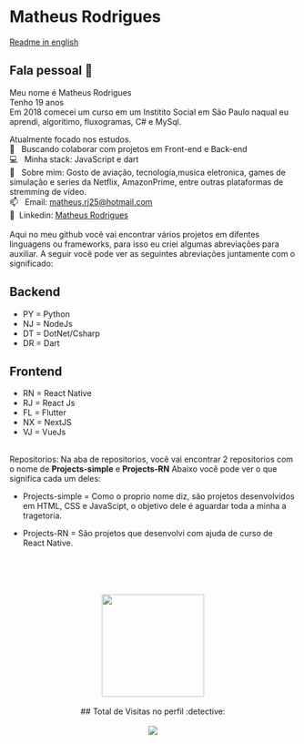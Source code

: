# Matheus Rodrigues

[Readme in english](README_ENG.md)
## Fala pessoal 👋
Meu nome é Matheus Rodrigues
<br/>Tenho 19 anos 
<br/>Em 2018 comecei um curso em um Institito Social em São Paulo naqual eu aprendi, algoritimo, fluxogramas, C# e MySql.

 Atualmente focado nos estudos. 
 <br/> :purple_heart: &nbsp; Buscando colaborar com projetos em Front-end e Back-end
 <br/> :computer: &nbsp; Minha stack: JavaScript e dart
 <br/> 💬  &nbsp; Sobre mim: Gosto de aviação, tecnologia,musica eletronica, games de simulação e series da Netflix, AmazonPrime, entre outras plataformas de stremming de vídeo.
 <br/> 📫 &nbsp; Email: matheus.rj25@hotmail.com
 <br/> 💙 &nbsp;Linkedin: [Matheus Rodrigues](https://www.linkedin.com/in/matheus-rodrigues-29759a165) 
 <br/>
 <br/> Aqui no meu github você vai encontrar vários projetos em difentes linguagens ou frameworks, para isso eu criei algumas abreviações para auxiliar. A seguir você pode ver as seguintes abreviações juntamente com o significado: 
## Backend
  - PY = Python
  - NJ = NodeJs
  - DT = DotNet/Csharp
  - DR = Dart
## Frontend
 - RN = React Native
 - RJ = React Js
 - FL = Flutter
 - NX = NextJS
 - VJ = VueJs
<br/>
Repositorios: Na aba de repositorios, você vai encontrar 2 repositorios com o nome de <strong>Projects-simple</strong> e <strong>Projects-RN</strong> Abaixo você pode ver o que significa cada um deles:

 - Projects-simple = Como o proprio nome diz, são projetos desenvolvidos em HTML, CSS e JavaScipt, o objetivo dele é aguardar toda a minha a tragetoria.

 - Projects-RN = São projetos que desenvolvi com ajuda de curso de React Native.
 <br/>
 <br/>
 <br/>
 <br/>
 <div align="center">
  <img height="180em" src="https://github-readme-stats.vercel.app/api/top-langs/?username=matheusrodri&layout=compact&langs_count=7&theme=dark"/>
 <br>
 <br>
  ## Total de Visitas no perfil :detective: 
 <br>
 <br>
    <img alingn="center" src="https://profile-counter.glitch.me/matheusrodri/count.svg" />
</div>
</div>
<br/>
<br/>
